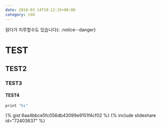 ```yaml
---
date: 2018-03-14T19:12:33+00:00
category: tdd
---
```


읽다가 지루할수도 있습니다{: .notice--danger}

# TEST
## TEST2
### TEST3
#### TEST4

```groovy
print "hi"
```

{% gist 6aa4bbce5fc056db43099e9151f4cf02 %}
{% include slideshare id="72403637" %}